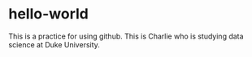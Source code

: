 # hello-world
This is a practice for using github.
This is Charlie who is studying data science at Duke University.
